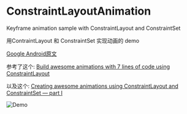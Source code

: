 # ConstraintLayoutAnimation
Keyframe animation sample with ConstraintLayout and ConstraintSet

用ContraintLayout 和 ConstraintSet 实现动画的 demo

[Google Android原文](https://developer.android.com/training/constraint-layout#keyframe_animations)

参考了这个: [Build awesome animations with 7 lines of code using ConstraintLayout](https://android.jlelse.eu/build-awesome-animations-with-7-lines-of-code-using-constraintlayout-854e8fd3ad93)

以及这个: [Creating awesome animations using ConstraintLayout and ConstraintSet — part I](https://proandroiddev.com/creating-awesome-animations-using-constraintlayout-and-constraintset-part-i-390cc72c5f75)


![Demo](./demo.gif)
